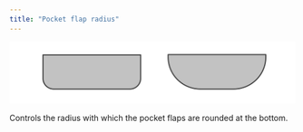 ```yaml
---
title: "Pocket flap radius"
---
```


![Pocket flap radius](pocketflapradius.svg)

Controls the radius with which the pocket flaps are rounded at the bottom.




